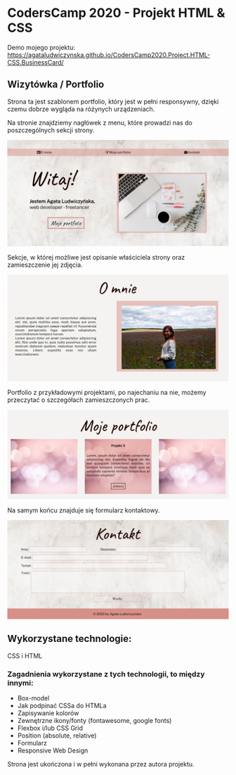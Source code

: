 # CodersCamp 2020 - Projekt HTML & CSS
Demo mojego projektu: https://agataludwiczynska.github.io/CodersCamp2020.Project.HTML-CSS.BusinessCard/

## Wizytówka / Portfolio

Strona ta jest szablonem portfolio, który jest w pełni responsywny, dzięki czemu dobrze wygląda na różynych urządzeniach. 

Na stronie znajdziemy nagłówek z menu, które prowadzi nas do poszczególnych sekcji strony.

![./photos/Naglowek_z_menu.png](./photos/Naglowek_z_menu.png)

Sekcje, w której możliwe jest opisanie właściciela strony oraz zamieszczenie jej zdjęcia.

![./photos/sekcja_o_mnie.png](./photos/sekcja_o_mnie.png)

Portfolio z przykładowymi projektami, po najechaniu na nie, możemy przeczytać o szczegółach zamieszczonych prac.

![./photos/sekcja_portfolio.png](./photos/sekcja_portfolio.png)

Na samym końcu znajduje się formularz kontaktowy.

![./photos/sekcja_kontakt.png](./photos/sekcja_kontakt.png)

## Wykorzystane technologie:
CSS i HTML

### Zagadnienia wykorzystane z tych technologii, to między innymi:
- Box-model
- Jak podpinać CSSa do HTMLa
- Zapisywanie kolorów
- Zewnętrzne ikony/fonty (fontawesome, google fonts)
- Flexbox i/lub CSS Grid
- Position (absolute, relative)
- Formularz
- Responsive Web Design

Strona jest ukończona i w pełni wykonana przez autora projektu. 